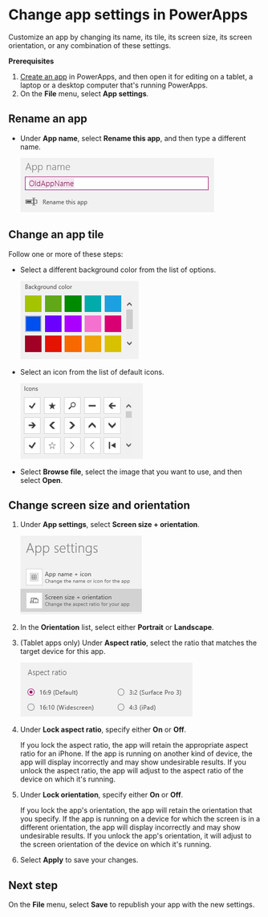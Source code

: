 <properties
	pageTitle="Change app settings | Microsoft PowerApps"
	description="Step-by-step instructions for changing settings such as the screen size and orientation, the app name, and the app icon"
	services=""
	suite="powerapps"
	documentationCenter="na"
	authors="AFTOwen"
	manager="dwrede"
	editor=""
	tags=""/>

<tags
   ms.service="powerapps"
   ms.devlang="na"
   ms.topic="article"
   ms.tgt_pltfrm="na"
   ms.workload="na"
   ms.date="01/21/2015"
   ms.author="anneta"/>

# Change app settings in PowerApps #
Customize an app by changing its name, its tile, its screen size, its screen orientation, or any combination of these settings.

**Prerequisites**

1. [Create an app](quick-tour-other.md) in PowerApps, and then open it for editing on a tablet, a laptop or a desktop computer that's running PowerApps.
1. On the **File** menu, select **App settings**.

## Rename an app ##
- Under **App name**, select **Rename this app**, and then type a different name.

	![Close an app](./media/change-app-settings/rename-app.png)

## Change an app tile ##
Follow one or more of these steps:

- Select a different background color from the list of options.

	![Select a tile color](./media/change-app-settings/tile-colors.png)

- Select an icon from the list of default icons.

	![Select a tile icon](./media/change-app-settings/tile-icons.png)

- Select **Browse file**, select the image that you want to use, and then select **Open**.

## Change screen size and orientation ##
1. Under **App settings**, select **Screen size + orientation**.

	![Option to change the screen size and orientation of an app](./media/change-app-settings/size-orientation.png)

1. In the **Orientation** list, select either **Portrait** or **Landscape**.

1. (Tablet apps only) Under **Aspect ratio**, select the ratio that matches the target device for this app.

	![Change the aspect ratio of a tablet app](./media/change-app-settings/aspect-tablet.png)

1. Under **Lock aspect ratio**, specify either **On** or **Off**.

	If you lock the aspect ratio, the app will retain the appropriate aspect ratio for an iPhone. If the app is running on another kind of device, the app will display incorrectly and may show undesirable results. If you unlock the aspect ratio, the app will adjust to the aspect ratio of the device on which it's running.

1. Under **Lock orientation**, specify either **On** or **Off**.

	If you lock the app's orientation, the app will retain the orientation that you specify. If the app is running on a device for which the screen is in a different orientation, the app will display incorrectly and may show undesirable results. If you unlock the app's orientation, it will adjust to the screen orientation of the device on which it's running.

1. Select **Apply** to save your changes.

## Next step #
On the **File** menu, select **Save** to republish your app with the new settings.
